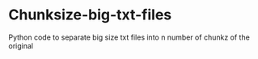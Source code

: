 # Chunksize-big-txt-files
Python code to separate big size txt files into n number of chunkz of the original
